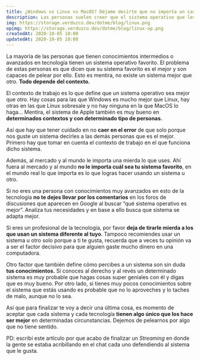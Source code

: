 ```yaml
---
title: ¿Windows vs Linux vs MacOS? Déjame decirte que no importa un carajo esta batalla
description: Las personas suelen creer que el sistema operativo que les gusta es el mejor. El problema es que no hay nada más alejado de la realidad. ¿Quieres saber por qué?
img: https://storage.verduzco.dev/dotme/blog/linux.png
opimg: https://storage.verduzco.dev/dotme/blog/linux-op.png
createdAt: 2020-10-05 10:00
updatedAt: 2020-10-05 10:00
---
```


La mayoría de las personas que tienen conocimientos intermedios o avanzados en tecnología tienen un sistema operativo favorito. El problema de estas personas es que dicen que su sistema favorito es el mejor y son capaces de pelear por ello. Esto es mentira, no existe un sistema mejor que otro. **Todo depende del contexto.** 

El contexto de trabajo es lo que define que un sistema operativo sea mejor que otro. Hay cosas para las que Windows es mucho mejor que Linux, hay otras en las que Linux sobresale y no hay ninguna en la que MacOS lo haga... Mentira, el sistema de Apple también es muy bueno en **determinados contextos y con determinado tipo de personas.** 

Así que hay que tener cuidado en no **caer en el error** de que solo porque nos guste un sistema decirles a las demás personas que es el mejor. Primero hay que tomar en cuenta el contexto de trabajo en el que funciona dicho sistema. 

Además, al mercado y al mundo le importa una mierda lo que uses. Ahí fuera al mercado y al mundo **no le importa cuál sea tu sistema favorito**, en el mundo real lo que importa es lo que logras hacer usando un sistema u otro. 

Si no eres una persona con conocimientos muy avanzados en esto de la tecnología **no te dejes llevar por los comentarios** en los foros de discusiones que aparecen en Google al buscar “qué sistema operativo es mejor”. Analiza tus necesidades y en base a ello busca que sistema se adapta mejor. 

Si eres un profesional de la tecnología, por favor **deja de tirarle mierda a los que usan un sistema diferente al tuyo**. Tampoco recomiendes usar un sistema u otro solo porque a ti te gusta, recuerda que a veces tu opinión va a ser el factor decisivo para que alguien gaste mucho dinero en una computadora. 

Otro factor que también define cómo percibes a un sistema son sin duda **tus conocimientos.** Si conoces al derecho y al revés un determinado sistema es muy probable que hagas cosas super geniales con él y digas que es muy bueno. Por otro lado, si tienes muy pocos conocimientos sobre el sistema que estás usando es probable que no lo aproveches y lo taches de malo, aunque no lo sea. 

Así que para finalizar te voy a decir una última cosa, es momento de aceptar que cada sistema y cada tecnología **tienen algo único que los hace ser mejor** en determinadas circunstancias. Dejemos de pelearnos por algo que no tiene sentido. 

PD: escribí este artículo por que acabo de finalizar un *Streaming* en donde la gente se estaba acribillando en el chat cada uno defendiendo al sistema que le gusta.